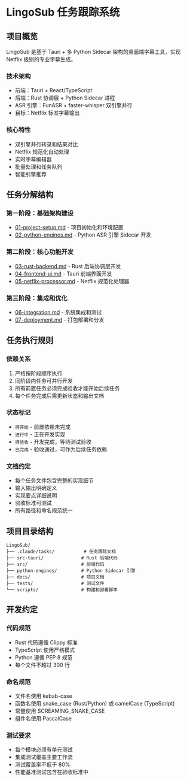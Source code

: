 # LingoSub 任务跟踪系统

## 项目概览

LingoSub 是基于 Tauri + 多 Python Sidecar 架构的桌面端字幕工具，实现 Netflix 级别的专业字幕生成。

### 技术架构
- 前端：Tauri + React/TypeScript
- 后端：Rust 协调层 + Python Sidecar 进程
- ASR 引擎：FunASR + faster-whisper 双引擎并行
- 目标：Netflix 标准字幕输出

### 核心特性
- 双引擎并行转录和结果对比
- Netflix 规范化自动处理
- 实时字幕编辑器
- 批量处理和任务队列
- 智能引擎推荐

## 任务分解结构

### 第一阶段：基础架构建设
- [01-project-setup.md](./01-project-setup.md) - 项目初始化和环境配置
- [02-python-engines.md](./02-python-engines.md) - Python ASR 引擎 Sidecar 开发

### 第二阶段：核心功能开发  
- [03-rust-backend.md](./03-rust-backend.md) - Rust 后端协调层开发
- [04-frontend-ui.md](./04-frontend-ui.md) - Tauri 前端界面开发
- [05-netflix-processor.md](./05-netflix-processor.md) - Netflix 规范化处理器

### 第三阶段：集成和优化
- [06-integration.md](./06-integration.md) - 系统集成和测试
- [07-deployment.md](./07-deployment.md) - 打包部署和分发

## 任务执行规则

### 依赖关系
1. 严格按阶段顺序执行
2. 同阶段内任务可并行开发
3. 所有前置任务必须完成验收才能开始后续任务
4. 每个任务完成后需更新状态和输出文档

### 状态标记
- `待开始` - 前置依赖未完成
- `进行中` - 正在开发实现
- `待验收` - 开发完成，等待测试验收
- `已完成` - 验收通过，可作为后续任务依赖

### 文档约定
- 每个任务文件包含完整的实现细节
- 输入输出明确定义
- 实现要点详细说明
- 验收标准可测试
- 所有路径和命名规范统一

## 项目目录结构

```
LingoSub/
├── .claude/tasks/           # 任务跟踪文档
├── src-tauri/              # Rust 后端代码
├── src/                    # 前端代码
├── python-engines/         # Python Sidecar 引擎
├── docs/                   # 项目文档
├── tests/                  # 测试文件
└── scripts/                # 构建和部署脚本
```

## 开发约定

### 代码规范
- Rust 代码遵循 Clippy 标准
- TypeScript 使用严格模式
- Python 遵循 PEP 8 规范
- 每个文件不超过 300 行

### 命名规范
- 文件名使用 kebab-case
- 函数名使用 snake_case (Rust/Python) 或 camelCase (TypeScript)
- 常量使用 SCREAMING_SNAKE_CASE
- 组件名使用 PascalCase

### 测试要求
- 每个模块必须有单元测试
- 集成测试覆盖主要工作流
- 测试覆盖率不低于 80%
- 性能基准测试包含在验收标准中 